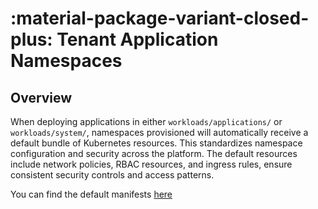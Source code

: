 # :material-package-variant-closed-plus: Tenant Application Namespaces

## Overview

When deploying applications in either `workloads/applications/` or `workloads/system/`, namespaces provisioned will automatically receive a default bundle of Kubernetes resources. This standardizes namespace configuration and security across the platform. The default resources include network policies, RBAC resources, and ingress rules, ensure consistent security controls and access patterns.

You can find the default manifests [here](https://github.com/gambol99/kubernetes-platform/tree/main/apps/tenant/namespace)
